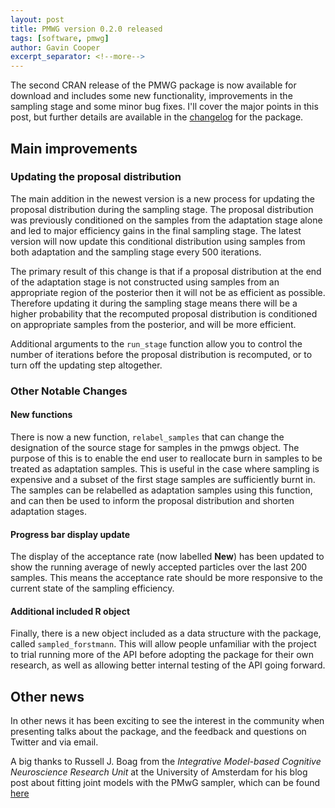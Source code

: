 ```yaml
---
layout: post
title: PMWG version 0.2.0 released
tags: [software, pmwg]
author: Gavin Cooper
excerpt_separator: <!--more-->
---
```


The second CRAN release of the PMWG package is now available for download and includes some new functionality, improvements in the sampling stage and some minor bug fixes. I'll cover the major points in this post, but further details are available in the [changelog](https://newcastlecl.github.io/pmwg/news/index.html) for the package.

<!--more-->

## Main improvements

### Updating the proposal distribution

The main addition in the newest version is a new process for updating the proposal distribution during the sampling stage. The proposal distribution was previously conditioned on the samples from the adaptation stage alone and led to major efficiency gains in the final sampling stage. The latest version will now update this conditional distribution using samples from both adaptation and the sampling stage every 500 iterations.

The primary result of this change is that if a proposal distribution at the end of the adaptation stage is not constructed using samples from an appropriate region of the posterior then it will not be as efficient as possible. Therefore updating it during the sampling stage means there will be a higher probability that the recomputed proposal distribution is conditioned on appropriate samples from the posterior, and will be more efficient.

Additional arguments to the `run_stage` function allow you to control the number of iterations before the proposal distribution is recomputed, or to turn off the updating step altogether.

### Other Notable Changes

#### New functions

There is now a new function, `relabel_samples` that can change the designation of the source stage for samples in the pmwgs object. The purpose of this is to enable the end user to reallocate burn in samples to be treated as adaptation samples. This is useful in the case where sampling is expensive and a subset of the first stage samples are sufficiently burnt in. The samples can be relabelled as adaptation samples using this function, and can then be used to inform the proposal distribution and shorten adaptation stages.

#### Progress bar display update

The display of the acceptance rate (now labelled **New**) has been updated to show the running average of newly accepted particles over the last 200 samples. This means the acceptance rate should be more responsive to the current state of the sampling efficiency.

#### Additional included R object

Finally, there is a new object included as a data structure with the package, called `sampled_forstmann`. This will allow people unfamiliar with the project to trial running more of the API before adopting the package for their own research, as well as allowing better internal testing of the API going forward.

## Other news

In other news it has been exciting to see the interest in the community when presenting talks about the package, and the feedback and questions on Twitter and via email.

A big thanks to Russell J. Boag from the *Integrative Model-based Cognitive Neuroscience Research Unit* at the University of Amsterdam for his blog post about fitting joint models with the PMwG sampler, which can be found [here](https://github.com/russell-j-boag/russell-j-boag.github.io/blob/main/tutorial_joint_ddm_pmwg.md)

